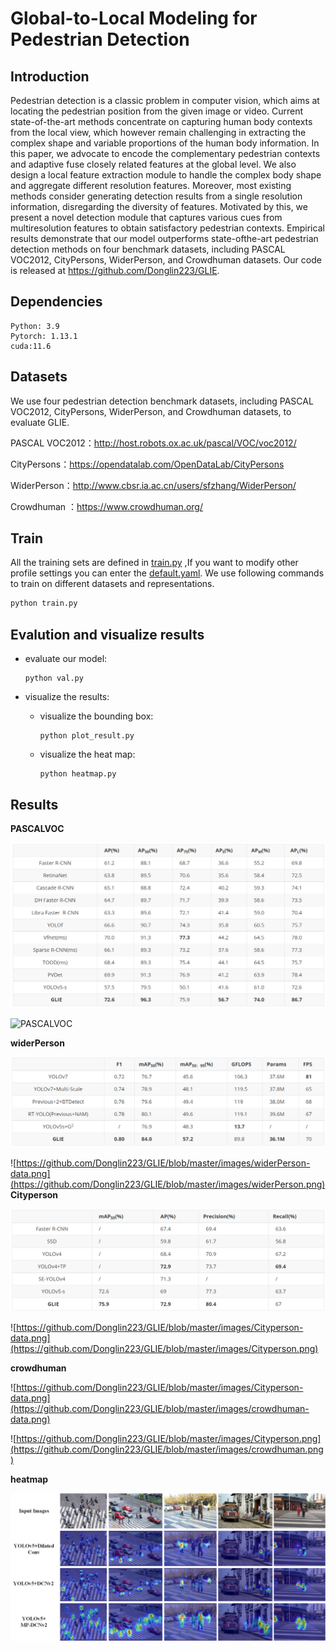 # Global-to-Local Modeling for Pedestrian Detection

## Introduction

Pedestrian detection is a classic problem in computer vision, which aims at locating the pedestrian position from the given image or video. Current state-of-the-art methods concentrate on capturing human body contexts from the local view, which however remain challenging in extracting the complex shape and variable proportions of the human body information. In this paper, we advocate to encode the complementary pedestrian contexts and adaptive fuse closely related features at the global level. We also design a local feature extraction module to handle the complex body shape and aggregate different resolution features. Moreover, most existing methods consider generating detection results from a single resolution information, disregarding the diversity of features. Motivated by this, we present a novel detection module that captures various cues from multiresolution features to obtain satisfactory pedestrian contexts. Empirical results demonstrate that our model outperforms state-ofthe-art pedestrian detection methods on four benchmark datasets, including PASCAL VOC2012, CityPersons, WiderPerson, and Crowdhuman datasets. Our code is released at https://github.com/Donglin223/GLIE.

## Dependencies

```
Python: 3.9
Pytorch: 1.13.1
cuda:11.6
```

## Datasets

We use four pedestrian detection benchmark datasets, including PASCAL VOC2012, CityPersons, WiderPerson, and Crowdhuman datasets, to evaluate GLIE.

PASCAL VOC2012：http://host.robots.ox.ac.uk/pascal/VOC/voc2012/

CityPersons：https://opendatalab.com/OpenDataLab/CityPersons

WiderPerson：http://www.cbsr.ia.ac.cn/users/sfzhang/WiderPerson/

Crowdhuman ：https://www.crowdhuman.org/

## Train

All the training sets are defined in [train.py](https://github.com/Donglin223/GLIE/blob/master/train.py) ,If you want to modify other profile settings you can enter the [default.yaml](https://github.com/Donglin223/GLIE/blob/master/ultralytics/cfg/default.yaml). We use following commands to train on different datasets and representations.

```python
python train.py
```

## **Evalution and visualize results**

+ evaluate our model:

  ```
  python val.py
  ```

+ visualize the results: 

  + visualize the bounding box:

    ```
    python plot_result.py
    ```

  + visualize the heat map:

    ```
    python heatmap.py
    ```

## Results

**PASCALVOC**

![https://github.com/Donglin223/GLIE/blob/master/images/PASCAL VOC2012-data.png](https://github.com/Donglin223/GLIE/blob/master/images/PASCAL%20VOC2012-data.png)

![PASCALVOC](https://github.com/Donglin223/GLIE/blob/master/images/PASCALVOC2012.png)

**widerPerson**


![assets/widerPerson.png](https://github.com/Donglin223/GLIE/blob/master/images/widerPerson-data.png)

![https://github.com/Donglin223/GLIE/blob/master/images/widerPerson-data.png](https://github.com/Donglin223/GLIE/blob/master/images/widerPerson.png)
**Cityperson**

![assets/crowdhuman.png](https://github.com/Donglin223/GLIE/blob/master/images/Cityperson-data.png)

![https://github.com/Donglin223/GLIE/blob/master/images/Cityperson-data.png](https://github.com/Donglin223/GLIE/blob/master/images/Cityperson.png)


**crowdhuman**


![https://github.com/Donglin223/GLIE/blob/master/images/Cityperson-data.png](https://github.com/Donglin223/GLIE/blob/master/images/crowdhuman-data.png)

![https://github.com/Donglin223/GLIE/blob/master/images/Cityperson.png](https://github.com/Donglin223/GLIE/blob/master/images/crowdhuman.png)


**heatmap**

![heatmap](https://github.com/Donglin223/GLIE/blob/master/images/heatmap.png)
